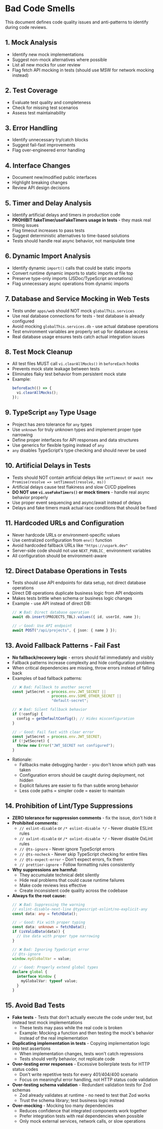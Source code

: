 # Bad Code Smells

This document defines code quality issues and anti-patterns to identify during code reviews.

## 1. Mock Analysis
- Identify new mock implementations
- Suggest non-mock alternatives where possible
- List all new mocks for user review
- Flag fetch API mocking in tests (should use MSW for network mocking instead)

## 2. Test Coverage
- Evaluate test quality and completeness
- Check for missing test scenarios
- Assess test maintainability

## 3. Error Handling
- Identify unnecessary try/catch blocks
- Suggest fail-fast improvements
- Flag over-engineered error handling

## 4. Interface Changes
- Document new/modified public interfaces
- Highlight breaking changes
- Review API design decisions

## 5. Timer and Delay Analysis
- Identify artificial delays and timers in production code
- **PROHIBIT fakeTimer/useFakeTimers usage in tests** - they mask real timing issues
- Flag timeout increases to pass tests
- Suggest deterministic alternatives to time-based solutions
- Tests should handle real async behavior, not manipulate time

## 6. Dynamic Import Analysis
- Identify dynamic `import()` calls that could be static imports
- Convert runtime dynamic imports to static imports at file top
- Preserve type-only imports (JSDoc/TypeScript annotations)
- Flag unnecessary async operations from dynamic imports

## 7. Database and Service Mocking in Web Tests
- Tests under `apps/web` should NOT mock `globalThis.services`
- Use real database connections for tests - test database is already configured
- Avoid mocking `globalThis.services.db` - use actual database operations
- Test environment variables are properly set up for database access
- Real database usage ensures tests catch actual integration issues

## 8. Test Mock Cleanup
- All test files MUST call `vi.clearAllMocks()` in `beforeEach` hooks
- Prevents mock state leakage between tests
- Eliminates flaky test behavior from persistent mock state
- Example:
  ```typescript
  beforeEach(() => {
    vi.clearAllMocks();
  });
  ```

## 9. TypeScript `any` Type Usage
- Project has zero tolerance for `any` types
- Use `unknown` for truly unknown types and implement proper type narrowing
- Define proper interfaces for API responses and data structures
- Use generics for flexible typing instead of `any`
- `any` disables TypeScript's type checking and should never be used

## 10. Artificial Delays in Tests
- Tests should NOT contain artificial delays like `setTimeout` or `await new Promise(resolve => setTimeout(resolve, ms))`
- Artificial delays cause test flakiness and slow CI/CD pipelines
- **DO NOT use `vi.useFakeTimers()` or mock timers** - handle real async behavior properly
- Use proper event sequencing and async/await instead of delays
- Delays and fake timers mask actual race conditions that should be fixed

## 11. Hardcoded URLs and Configuration
- Never hardcode URLs or environment-specific values
- Use centralized configuration from `env()` function
- Avoid hardcoded fallback URLs like `"https://uspark.dev"`
- Server-side code should not use `NEXT_PUBLIC_` environment variables
- All configuration should be environment-aware

## 12. Direct Database Operations in Tests
- Tests should use API endpoints for data setup, not direct database operations
- Direct DB operations duplicate business logic from API endpoints
- Makes tests brittle when schema or business logic changes
- Example - use API instead of direct DB:
  ```typescript
  // ❌ Bad: Direct database operation
  await db.insert(PROJECTS_TBL).values({ id, userId, name });

  // ✅ Good: Use API endpoint
  await POST("/api/projects", { json: { name } });
  ```

## 13. Avoid Fallback Patterns - Fail Fast
- **No fallback/recovery logic** - errors should fail immediately and visibly
- Fallback patterns increase complexity and hide configuration problems
- When critical dependencies are missing, throw errors instead of falling back
- Examples of bad fallback patterns:
  ```typescript
  // ❌ Bad: Fallback to another secret
  const jwtSecret = process.env.JWT_SECRET ||
                    process.env.SOME_OTHER_SECRET ||
                    "default-secret";

  // ❌ Bad: Silent fallback behavior
  if (!config) {
    config = getDefaultConfig(); // Hides misconfiguration
  }

  // ✅ Good: Fail fast with clear error
  const jwtSecret = process.env.JWT_SECRET;
  if (!jwtSecret) {
    throw new Error("JWT_SECRET not configured");
  }
  ```
- Rationale:
  - Fallbacks make debugging harder - you don't know which path was taken
  - Configuration errors should be caught during deployment, not hidden
  - Explicit failures are easier to fix than subtle wrong behavior
  - Less code paths = simpler code = easier to maintain

## 14. Prohibition of Lint/Type Suppressions
- **ZERO tolerance for suppression comments** - fix the issue, don't hide it
- **Prohibited comments:**
  - `// eslint-disable` or `/* eslint-disable */` - Never disable ESLint rules
  - `// oxlint-disable` or `/* oxlint-disable */` - Never disable OxLint rules
  - `// @ts-ignore` - Never ignore TypeScript errors
  - `// @ts-nocheck` - Never skip TypeScript checking for entire files
  - `// @ts-expect-error` - Don't expect errors, fix them
  - `// prettier-ignore` - Follow formatting rules consistently
- **Why suppressions are harmful:**
  - They accumulate technical debt silently
  - Hide real problems that could cause runtime failures
  - Make code reviews less effective
  - Create inconsistent code quality across the codebase
- **Always fix the root cause:**
  ```typescript
  // ❌ Bad: Suppressing the warning
  // eslint-disable-next-line @typescript-eslint/no-explicit-any
  const data: any = fetchData();

  // ✅ Good: Fix with proper typing
  const data: unknown = fetchData();
  if (isValidData(data)) {
    // Use data with proper type narrowing
  }

  // ❌ Bad: Ignoring TypeScript error
  // @ts-ignore
  window.myGlobalVar = value;

  // ✅ Good: Properly extend global types
  declare global {
    interface Window {
      myGlobalVar: typeof value;
    }
  }
  ```

## 15. Avoid Bad Tests
- **Fake tests** - Tests that don't actually execute the code under test, but instead test mock implementations
  - These tests may pass while the real code is broken
  - Example: Mocking a function and then testing the mock's behavior instead of the real implementation
- **Duplicating implementation in tests** - Copying implementation logic into test assertions
  - When implementation changes, tests won't catch regressions
  - Tests should verify behavior, not replicate code
- **Over-testing error responses** - Excessive boilerplate tests for HTTP status codes
  - Don't write repetitive tests for every 401/404/400 scenario
  - Focus on meaningful error handling, not HTTP status code validation
- **Over-testing schema validation** - Redundant validation tests for Zod schemas
  - Zod already validates at runtime - no need to test that Zod works
  - Trust the schema library; test business logic instead
- **Over-mocking** - Mocking too many dependencies
  - Reduces confidence that integrated components work together
  - Prefer integration tests with real dependencies when possible
  - Only mock external services, network calls, or slow operations

